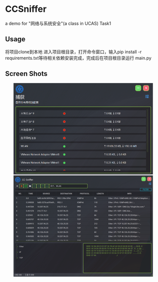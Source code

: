 # CCSniffer
a demo for "网络与系统安全"(a class in UCAS) Task1
## Usage
将项目clone到本地
进入项目根目录，打开命令窗口，输入pip install -r requirements.txt等待相关依赖安装完成，完成后在项目根目录运行 main.py

## Screen Shots

<p align = "center">    
<img  src="./screenshots/pic1.PNG" width="450" />
<img  src="./screenshots/pic2.PNG" width="450" />
</p>

